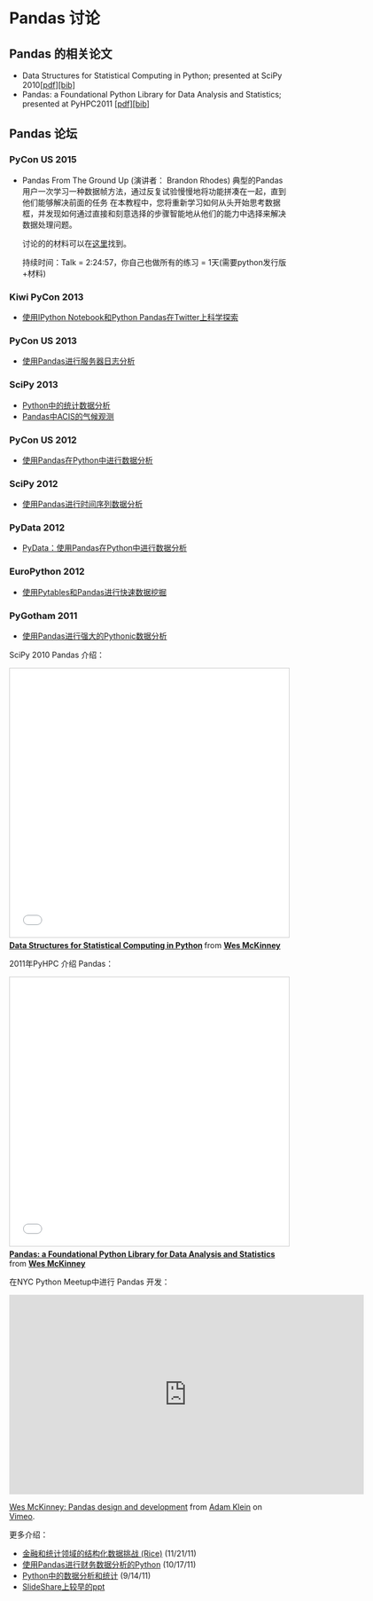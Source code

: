 # Pandas 讨论

## Pandas 的相关论文

- Data Structures for Statistical Computing in Python; presented at SciPy 2010[[pdf]](http://jarrodmillman.com/scipy2010/pdfs/mckinney.pdf)[[bib]](http://Pandas.pydata.org/_downloads/reference_data_structures.bib)
- Pandas: a Foundational Python Library for Data Analysis and Statistics; presented at PyHPC2011 [[pdf]](https://www.scribd.com/doc/71048089/Pandas-a-Foundational-Python-Library-for-Data-Analysis-and-Statistics)[[bib]](http://Pandas.pydata.org/_downloads/reference_foundational_library.bib)

## Pandas 论坛

### PyCon US 2015

- Pandas From The Ground Up (演讲者： Brandon Rhodes)
    典型的Pandas用户一次学习一种数据帧方法，通过反复试验慢慢地将功能拼凑在一起，直到他们能够解决前面的任务 在本教程中，您将重新学习如何从头开始思考数据框，并发现如何通过直接和刻意选择的步骤智能地从他们的能力中选择来解决数据处理问题。
    
    讨论的的材料可以在[这里](https://github.com/brandon-rhodes/pycon-Pandas-tutorial)找到。
    
    持续时间：Talk = 2:24:57，你自己也做所有的练习 = 1天(需要python发行版+材料)

### Kiwi PyCon 2013

- [使用IPython Notebook和Python Pandas在Twitter上科学探索](http://pyvideo.org/video/2443/exploring-science-on-twitter-with-ipython-noteboo-)

### PyCon US 2013

- [使用Pandas进行服务器日志分析](http://pyvideo.org/video/1745/server-log-analysis-with-Pandas-0)

### SciPy 2013

- [Python中的统计数据分析](http://pyvideo.org/video/2063/statistical-data-analysis-in-python-scipy2013-tu-6)
- [Pandas中ACIS的气候观测](http://pyvideo.org/video/1982/climate-observations-from-acis-in-Pandas-scipy-2)

### PyCon US 2012

- [使用Pandas在Python中进行数据分析](http://pyvideo.org/video/1982/climate-observations-from-acis-in-Pandas-scipy-2)

### SciPy 2012

- [使用Pandas进行时间序列数据分析](http://pyvideo.org/video/611/data-analysis-in-python-with-Pandas)

### PyData 2012

- [PyData：使用Pandas在Python中进行数据分析](http://pyvideo.org/video/970/pydata-data-analysis-in-python-with-Pandas)

### EuroPython 2012

- [使用Pytables和Pandas进行快速数据挖掘](http://pyvideo.org/video/1255/fast-data-mining-with-pytables-and-Pandas)

### PyGotham 2011

- [使用Pandas进行强大的Pythonic数据分析](http://pyvideo.org/video/487/pygotham-2011--powerful-pythonic-data-analysis-us)

SciPy 2010 Pandas 介绍：

<iframe src="//www.slideshare.net/slideshow/embed_code/key/BCN6Qeo0KC26ol" width="595" height="485" frameborder="0" marginwidth="0" marginheight="0" scrolling="no" style="border:1px solid #CCC; border-width:1px; margin-bottom:5px; max-width: 100%;" allowfullscreen> </iframe> <div style="margin-bottom:5px"> <strong> <a href="//www.slideshare.net/wesm/data-structures-for-statistical-computing-in-python" title="Data Structures for Statistical Computing in Python" target="_blank">Data Structures for Statistical Computing in Python</a> </strong> from <strong><a href="https://www.slideshare.net/wesm" target="_blank">Wes McKinney</a></strong> </div>

2011年PyHPC 介绍 Pandas：

<iframe src="//www.slideshare.net/slideshow/embed_code/key/4BpC26SboWX2xM" width="595" height="485" frameborder="0" marginwidth="0" marginheight="0" scrolling="no" style="border:1px solid #CCC; border-width:1px; margin-bottom:5px; max-width: 100%;" allowfullscreen> </iframe> <div style="margin-bottom:5px"> <strong> <a href="//www.slideshare.net/wesm/Pandas-a-foundational-python-library-for-data-analysis-and-statistics" title="Pandas: a Foundational Python Library for Data Analysis and Statistics" target="_blank">Pandas: a Foundational Python Library for Data Analysis and Statistics</a> </strong> from <strong><a href="https://www.slideshare.net/wesm" target="_blank">Wes McKinney</a></strong> </div>

在NYC Python Meetup中进行 Pandas 开发：

<iframe src="https://player.vimeo.com/video/35090565" width="640" height="360" frameborder="0" webkitallowfullscreen mozallowfullscreen allowfullscreen></iframe>
<p><a href="https://vimeo.com/35090565">Wes McKinney: Pandas design and development</a> from <a href="https://vimeo.com/user10017831">Adam Klein</a> on <a href="https://vimeo.com">Vimeo</a>.</p>

更多介绍：

- [金融和统计领域的结构化数据挑战 (Rice)](https://www.slideshare.net/wesm/structured-data-challenges-in-finance-and-statistics) (11/21/11)
- [使用Pandas进行财务数据分析的Python](https://www.slideshare.net/wesm/python-for-financial-data-analysis-with-Pandas) (10/17/11)
- [Python中的数据分析和统计](https://www.slideshare.net/wesm/data-analysis-and-statistics-in-python-using-Pandas-and-statsmodels) (9/14/11)
- [SlideShare上较早的ppt](https://www.slideshare.net/wesm)